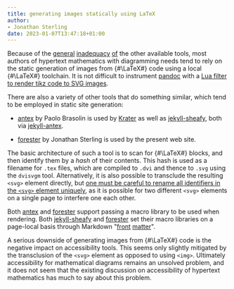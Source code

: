 ```yaml
---
title: generating images statically using LaTeX
author:
- Jonathan Sterling
date: 2023-01-07T13:47:18+01:00
---
```


Because of the [general](tfmt-000J) [inadequacy](tfmt-000K) [of](tfmt-000I) the other available tools, most authors of hypertext mathematics with diagramming needs tend to rely on the static generation of images from {#\LaTeX#} code using a local {#\LaTeX#} toolchain. It is not difficult to instrument [pandoc](https://www.pandoc.org/) with a [Lua filter to render tikz code to SVG images](https://pandoc.org/lua-filters.html).

There are also a variety of other tools that do something similar, which tend to be employed in static site generation:

+ [antex](https://github.com/paolobrasolin/antex) by Paolo Brasolin is used by [Krater](https://github.com/paolobrasolin/krater) as well as [jekyll-sheafy](https://github.com/paolobrasolin/jekyll-sheafy), both via [jekyll-antex](https://github.com/paolobrasolin/jekyll-antex).

+ [forester](https://sr.ht/~jonsterling/forester/) by Jonathan Sterling is used by the present web site.

The basic architecture of such a tool is to scan for {#\LaTeX#} blocks, and then identify them by a *hash* of their contents. This hash is used as a filename for `.tex` files, which are compiled to `.dvi` and thence to `.svg` using the `dvisvgm` tool. Alternatively, it is also possible to transclude the resulting `<svg>` element directly, but [one must be careful to rename all identifiers in the `<svg>` element uniquely](https://github.com/paolobrasolin/jekyll-antex/issues/26), as it is possible for two different `<svg>` elements on a single page to interfere one each other.

Both [antex](https://github.com/paolobrasolin/antex) and [forester](https://sr.ht/~jonsterling/forester/) support passing a macro library to be used when rendering. Both [jekyll-sheafy](https://github.com/paolobrasolin/jekyll-sheafy) and [forester](https://sr.ht/~jonsterling/forester/) set their macro libraries on a page-local basis through Markdown "[front](https://jekyllrb.com/docs/front-matter/) [matter](https://gohugo.io/content-management/front-matter/)".

A serious downside of generating images from {#\LaTeX#} code is the negative impact on accessibility tools. This seems only slightly mitigated by the transclusion of the `<svg>` element as opposed to using `<img>`. Ultimately accessibility for mathematical diagrams remains an unsolved problem, and it does not seem that the existing discussion on accessibility of hypertext mathematics has much to say about this problem.
